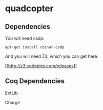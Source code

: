 quadcopter
==========


Dependencies
------------

You will need csdp:
```
apt-get install coinor-csdp
```

And you will need Z3, which you can get here:

[[http://z3.codeplex.com/releases]]

Coq Dependencies
----------------

ExtLib

Charge